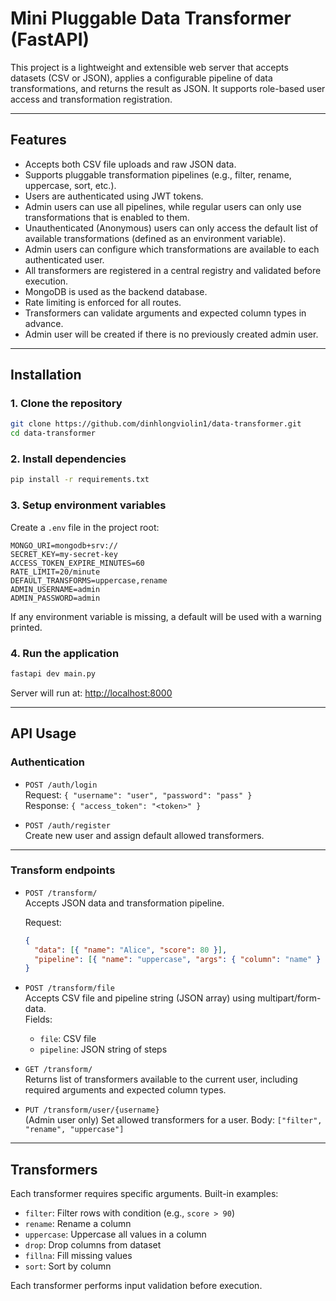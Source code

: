 # Mini Pluggable Data Transformer (FastAPI)

This project is a lightweight and extensible web server that accepts datasets (CSV or JSON), applies a configurable pipeline of data transformations, and returns the result as JSON. It supports role-based user access and transformation registration.

---

## Features

- Accepts both CSV file uploads and raw JSON data.
- Supports pluggable transformation pipelines (e.g., filter, rename, uppercase, sort, etc.).
- Users are authenticated using JWT tokens.
- Admin users can use all pipelines, while regular users can only use transformations that is enabled to them.
- Unauthenticated (Anonymous) users can only access the default list of available transformations (defined as an environment variable).
- Admin users can configure which transformations are available to each authenticated user.
- All transformers are registered in a central registry and validated before execution.
- MongoDB is used as the backend database.
- Rate limiting is enforced for all routes.
- Transformers can validate arguments and expected column types in advance.
- Admin user will be created if there is no previously created admin user.

---

## Installation

### 1. Clone the repository

```bash
git clone https://github.com/dinhlongviolin1/data-transformer.git
cd data-transformer
```

### 2. Install dependencies

```bash
pip install -r requirements.txt
```

### 3. Setup environment variables

Create a `.env` file in the project root:

```
MONGO_URI=mongodb+srv://
SECRET_KEY=my-secret-key
ACCESS_TOKEN_EXPIRE_MINUTES=60
RATE_LIMIT=20/minute
DEFAULT_TRANSFORMS=uppercase,rename
ADMIN_USERNAME=admin
ADMIN_PASSWORD=admin
```

If any environment variable is missing, a default will be used with a warning printed.

### 4. Run the application

```bash
fastapi dev main.py
```

Server will run at: <http://localhost:8000>

---

## API Usage

### Authentication

- `POST /auth/login`  
  Request: `{ "username": "user", "password": "pass" }`  
  Response: `{ "access_token": "<token>" }`

- `POST /auth/register`  
  Create new user and assign default allowed transformers.

---

### Transform endpoints

- `POST /transform/`  
  Accepts JSON data and transformation pipeline.

  Request:

  ```json
  {
    "data": [{ "name": "Alice", "score": 80 }],
    "pipeline": [{ "name": "uppercase", "args": { "column": "name" } }]
  }
  ```

- `POST /transform/file`  
  Accepts CSV file and pipeline string (JSON array) using multipart/form-data.  
  Fields:

  - `file`: CSV file
  - `pipeline`: JSON string of steps

- `GET /transform/`  
  Returns list of transformers available to the current user, including required arguments and expected column types.

- `PUT /transform/user/{username}`  
  (Admin user only) Set allowed transformers for a user. Body: `["filter", "rename", "uppercase"]`

---

## Transformers

Each transformer requires specific arguments. Built-in examples:

- `filter`: Filter rows with condition (e.g., `score > 90`)
- `rename`: Rename a column
- `uppercase`: Uppercase all values in a column
- `drop`: Drop columns from dataset
- `fillna`: Fill missing values
- `sort`: Sort by column

Each transformer performs input validation before execution.
